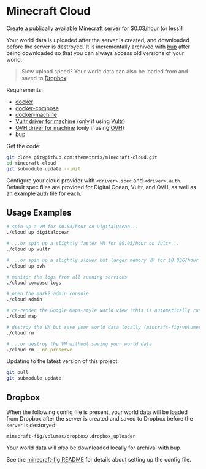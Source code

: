 # Minecraft Cloud

Create a publically available Minecraft server for $0.03/hour (or less)!

Your world data is uploaded after the server is created, and downloaded
before the server is destroyed. It is incrementally archived with
[bup](https://github.com/bup/bup) after being downloaded so that you can always
access old versions of your world.

> Slow upload speed? Your world data can also be loaded from and saved to [Dropbox](#dropbox)!

Requirements:

- [docker](https://docs.docker.com/engine/installation/)
- [docker-compose](https://docs.docker.com/compose/install/)
- [docker-machine](https://docs.docker.com/machine/install-machine/)
- [Vultr driver for machine](https://github.com/janeczku/docker-machine-vultr) (only if using [Vultr](https://www.vultr.com/))
- [OVH driver for machine](https://github.com/yadutaf/docker-machine-driver-ovh) (only if using [OVH](https://www.ovh.com/us/vps/vps-ssd.xml))
- [bup](https://github.com/bup/bup)

Get the code:

```bash
git clone git@github.com:themattrix/minecraft-cloud.git
cd minecraft-cloud
git submodule update --init
```

Configure your cloud provider with `<driver>.spec` and `<driver>.auth`.
Default spec files are provided for Digital Ocean, Vultr, and OVH, as well as
an example auth file for each.


## Usage Examples

```bash
# spin up a VM for $0.03/hour on DigitalOcean...
./cloud up digitalocean

# ...or spin up a slightly faster VM for $0.03/hour on Vultr...
./cloud up vultr

# ...or spin up a slightly slower but larger memory VM for $0.036/hour on OVH
./cloud up ovh

# monitor the logs from all running services
./cloud compose logs

# open the mark2 admin console
./cloud admin

# re-render the Google Maps-style world view (this is automatically run once)
./cloud map

# destroy the VM but save your world data locally (mincraft-fig/volumes/game/world*)...
./cloud rm

# ...or destroy the VM without saving your world data
./cloud rm --no-preserve
```

Updating to the latest version of this project:

```bash
git pull
git submodule update
```


## Dropbox

When the following config file is present, your world data will be loaded from
Dropbox after the server is created and saved to Dropbox before the server is
destoryed:

    minecraft-fig/volumes/dropbox/.dropbox_uploader

Your world data will *also* be downloaded locally for archival with bup.

See the [minecraft-fig README](https://github.com/themattrix/minecraft-fig/blob/master/README.md)
for details about setting up the config file.
